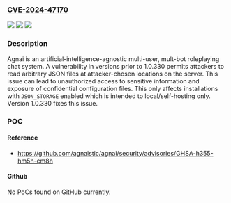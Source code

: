 ### [CVE-2024-47170](https://cve.mitre.org/cgi-bin/cvename.cgi?name=CVE-2024-47170)
![](https://img.shields.io/static/v1?label=Product&message=agnai&color=blue)
![](https://img.shields.io/static/v1?label=Version&message=%3D%20%3C%201.0.330%20&color=brighgreen)
![](https://img.shields.io/static/v1?label=Vulnerability&message=CWE-35%3A%20Path%20Traversal%3A%20'...%2F...%2F%2F'&color=brighgreen)

### Description

Agnai is an artificial-intelligence-agnostic multi-user, mult-bot roleplaying chat system. A vulnerability in versions prior to 1.0.330 permits attackers to read arbitrary JSON files at attacker-chosen locations on the server. This issue can lead to unauthorized access to sensitive information and exposure of confidential configuration files. This only affects installations with `JSON_STORAGE` enabled which is intended to local/self-hosting only. Version 1.0.330 fixes this issue.

### POC

#### Reference
- https://github.com/agnaistic/agnai/security/advisories/GHSA-h355-hm5h-cm8h

#### Github
No PoCs found on GitHub currently.

